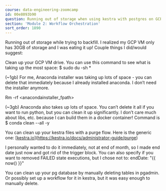 ```yaml
---
course: data-engineering-zoomcamp
id: 00e8093b90
question: Running out of storage when using kestra with postgres on GCP VM
section: 'Module 2: Workflow Orchestration'
sort_order: 1890
---
```


Running out of storage while trying to backfill. I realized my GCP VM only has 30GB of storage and I was eating it up! Couple things I did/would suggest:

Clean up your GCP VM drive. You can use this command to see what is taking up the most space:  $ sudo du -sh *

(~1gb) For me, Anaconda installer was taking up lots of space - you can delete that immediately because I already installed anaconda. I don’t need the installer anymore.

Rm -rf  <anacondainstaller_fpath>

(~3gb) Anaconda also takes up lots of space. You can’t delete it all if you want to run python, but you can clean it up significantly. I don’t care much about libs, etc. because I can build them in a docker container! Command is $ conda clean --all -y

You can clean up your kestra files with a purge flow. Here is the generic one: [[kestra.io](https://kestra.io/docs/administrator-guide/purge)](https://kestra.io/docs/administrator-guide/purge)

I personally wanted to do it immediately, not at end of month, so I made end date just now and got rid of the trigger block. You can also specify if you want to removed FAILED state executions, but I chose not to: endDate: "{{ now() }}"

You can clean up your pg database by manually deleting tables in pgadmin. Or possibly set up a workflow for it in kestra, but it was easy enough to manually delete.

